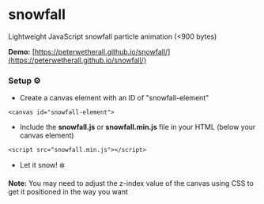 # snowfall
Lightweight JavaScript snowfall particle animation (&lt;900 bytes)

**Demo:** [https://peterwetherall.github.io/snowfall/](https://peterwetherall.github.io/snowfall/)

### Setup ⚙️

- Create a canvas element with an ID of "snowfall-element"
```
<canvas id="snowfall-element">
```
- Include the **snowfall.js** or **snowfall.min.js** file in your HTML (below your canvas element)
```
<script src="snowfall.min.js"></script>
```
- Let it snow! ❄️

**Note:** You may need to adjust the z-index value of the canvas using CSS to get it positioned in the way you want
